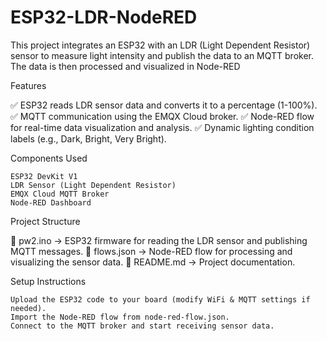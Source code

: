 # ESP32-LDR-NodeRED
This project integrates an ESP32 with an LDR (Light Dependent Resistor) sensor to measure light intensity and publish the data to an MQTT broker. The data is then processed and visualized in Node-RED

Features

✅ ESP32 reads LDR sensor data and converts it to a percentage (1-100%).
✅ MQTT communication using the EMQX Cloud broker.
✅ Node-RED flow for real-time data visualization and analysis.
✅ Dynamic lighting condition labels (e.g., Dark, Bright, Very Bright).

Components Used

    ESP32 DevKit V1
    LDR Sensor (Light Dependent Resistor)
    EMQX Cloud MQTT Broker
    Node-RED Dashboard

Project Structure

📂 pw2.ino → ESP32 firmware for reading the LDR sensor and publishing MQTT messages.
📂 flows.json → Node-RED flow for processing and visualizing the sensor data.
📂 README.md → Project documentation.

Setup Instructions

    Upload the ESP32 code to your board (modify WiFi & MQTT settings if needed).
    Import the Node-RED flow from node-red-flow.json.
    Connect to the MQTT broker and start receiving sensor data.
